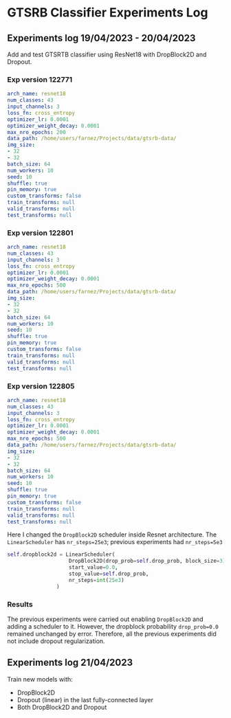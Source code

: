 # GTSRB Classifier Experiments Log

## Experiments log 19/04/2023 - 20/04/2023

Add and test GTSRTB classifier using ResNet18 with DropBlock2D and Dropout.

### Exp version 122771

```yaml
arch_name: resnet18
num_classes: 43
input_channels: 3
loss_fn: cross_entropy
optimizer_lr: 0.0001
optimizer_weight_decay: 0.0001
max_nro_epochs: 200
data_path: /home/users/farnez/Projects/data/gtsrb-data/
img_size:
- 32
- 32
batch_size: 64
num_workers: 10
seed: 10
shuffle: true
pin_memory: true
custom_transforms: false
train_transforms: null
valid_transforms: null
test_transforms: null
```

### Exp version 122801

```yaml
arch_name: resnet18
num_classes: 43
input_channels: 3
loss_fn: cross_entropy
optimizer_lr: 0.0001
optimizer_weight_decay: 0.0001
max_nro_epochs: 500
data_path: /home/users/farnez/Projects/data/gtsrb-data/
img_size:
- 32
- 32
batch_size: 64
num_workers: 10
seed: 10
shuffle: true
pin_memory: true
custom_transforms: false
train_transforms: null
valid_transforms: null
test_transforms: null
```

### Exp version 122805

```yaml
arch_name: resnet18
num_classes: 43
input_channels: 3
loss_fn: cross_entropy
optimizer_lr: 0.0001
optimizer_weight_decay: 0.0001
max_nro_epochs: 500
data_path: /home/users/farnez/Projects/data/gtsrb-data/
img_size:
- 32
- 32
batch_size: 64
num_workers: 10
seed: 10
shuffle: true
pin_memory: true
custom_transforms: false
train_transforms: null
valid_transforms: null
test_transforms: null
```

Here I changed the `DropBlock2D` scheduler inside Resnet architecture.
The `LinearScheduler` has `nr_steps=25e3`; previous experiments had `nr_steps=5e3`

```python
self.dropblock2d = LinearScheduler(
                    DropBlock2D(drop_prob=self.drop_prob, block_size=3),
                    start_value=0.0,
                    stop_value=self.drop_prob,
                    nr_steps=int(25e3)
                )
```

### Results

The previous experiments were carried out enabling `DropBlock2D` and adding a scheduler to it. However, the dropblock probability `drop_prob=0.0` remained unchanged by error. Therefore, all the previous experiments did not include dropout regularization.


## Experiments log 21/04/2023

Train new models with:

- DropBlock2D
- Dropout (linear) in the last fully-connected layer
- Both DropBlock2D and Dropout